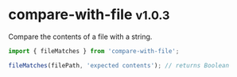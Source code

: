 # compare-with-file <small>v1.0.3</small>

Compare the contents of a file with a string.

```js
import { fileMatches } from 'compare-with-file';

fileMatches(filePath, 'expected contents'); // returns Boolean
```
